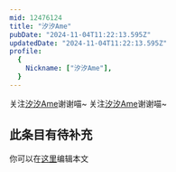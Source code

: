 ```yaml
---
mid: 12476124
title: "汐汐Ame"
pubDate: "2024-11-04T11:22:13.595Z"
updatedDate: "2024-11-04T11:22:13.595Z"
profile:
  {
    Nickname: ["汐汐Ame"],
  }
---
```


关注[汐汐Ame](https://space.bilibili.com/12476124)谢谢喵~ 关注[汐汐Ame](https://space.bilibili.com/12476124)谢谢喵~

## 此条目有待补充
你可以在[这里](https://github.com/Yuhanawa/VTuber.ICU-Content/edit/master/v/汐汐Ame/index.md)编辑本文
